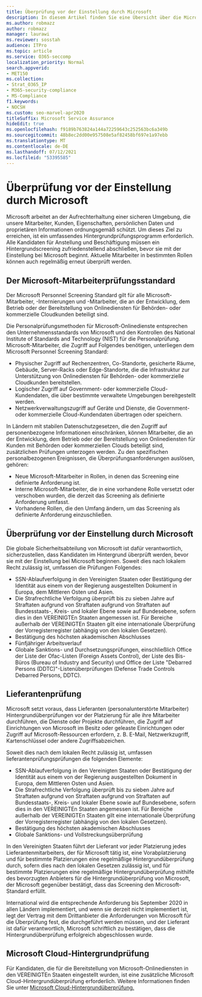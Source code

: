 ```yaml
---
title: Überprüfung vor der Einstellung durch Microsoft
description: In diesem Artikel finden Sie eine Übersicht über die Microsoft-Vorarbeitsprüfungen für Microsoft 365.
ms.author: robmazz
author: robmazz
manager: laurawi
ms.reviewer: sosstah
audience: ITPro
ms.topic: article
ms.service: O365-seccomp
localization_priority: Normal
search.appverid:
- MET150
ms.collection:
- Strat_O365_IP
- M365-security-compliance
- MS-Compliance
f1.keywords:
- NOCSH
ms.custom: seo-marvel-apr2020
titleSuffix: Microsoft Service Assurance
hideEdit: true
ms.openlocfilehash: f9189b763824a144a72259643c252563bc6a349b
ms.sourcegitcommit: 48b8ec2dd00e957508e5af82458bf697e1a97ebb
ms.translationtype: MT
ms.contentlocale: de-DE
ms.lasthandoff: 07/12/2021
ms.locfileid: "53395585"
---
```

# <a name="microsoft-pre-employment-screening"></a>Überprüfung vor der Einstellung durch Microsoft

Microsoft arbeitet an der Aufrechterhaltung einer sicheren Umgebung, die unsere Mitarbeiter, Kunden, Eigenschaften, persönlichen Daten und proprietären Informationen ordnungsgemäß schützt. Um dieses Ziel zu erreichen, ist ein umfassendes Hintergrundprüfungsprogramm erforderlich. Alle Kandidaten für Anstellung und Beschäftigung müssen ein Hintergrundscreening zufriedenstellend abschließen, bevor sie mit der Einstellung bei Microsoft beginnt. Aktuelle Mitarbeiter in bestimmten Rollen können auch regelmäßig erneut überprüft werden.

## <a name="the-microsoft-personnel-screening-standard"></a>Der Microsoft-Mitarbeiterprüfungsstandard

Der Microsoft Personnel Screening Standard gilt für alle Microsoft-Mitarbeiter, -Internierungen und -Mitarbeiter, die an der Entwicklung, dem Betrieb oder der Bereitstellung von Onlinediensten für Behörden- oder kommerzielle Cloudkunden beteiligt sind.

Die Personalprüfungsmethoden für Microsoft-Onlinedienste entsprechen den Unternehmensstandards von Microsoft und den Kontrollen des National Institute of Standards and Technology (NIST) für die Personalprüfung. Microsoft-Mitarbeiter, die Zugriff auf Folgendes benötigen, unterliegen dem Microsoft Personnel Screening Standard:

- Physischer Zugriff auf Rechenzentren, Co-Standorte, gesicherte Räume, Gebäude, Server-Racks oder Edge-Standorte, die die Infrastruktur zur Unterstützung von Onlinediensten für Behörden- oder kommerzielle Cloudkunden bereitstellen.
- Logischer Zugriff auf Government- oder kommerzielle Cloud-Kundendaten, die über bestimmte verwaltete Umgebungen bereitgestellt werden.
- Netzwerkverwaltungszugriff auf Geräte und Dienste, die Government- oder kommerzielle Cloud-Kundendaten übertragen oder speichern.

In Ländern mit stabilen Datenschutzgesetzen, die den Zugriff auf personenbezogene Informationen einschränken, können Mitarbeiter, die an der Entwicklung, dem Betrieb oder der Bereitstellung von Onlinediensten für Kunden mit Behörden oder kommerziellen Clouds beteiligt sind, zusätzlichen Prüfungen unterzogen werden. Zu den spezifischen personalbezogenen Ereignissen, die Überprüfungsanforderungen auslösen, gehören:

- Neue Microsoft-Mitarbeiter in Rollen, in denen das Screening eine definierte Anforderung ist.
- Interne Microsoft-Mitarbeiter, die in eine vorhandene Rolle versetzt oder verschoben wurden, die derzeit das Screening als definierte Anforderung umfasst.
- Vorhandene Rollen, die den Umfang ändern, um das Screening als definierte Anforderung einzuschließen.

## <a name="microsoft-pre-employment-screening"></a>Überprüfung vor der Einstellung durch Microsoft

Die globale Sicherheitsabteilung von Microsoft ist dafür verantwortlich, sicherzustellen, dass Kandidaten im Hintergrund überprüft werden, bevor sie mit der Einstellung bei Microsoft beginnen.
Soweit dies nach lokalem Recht zulässig ist, umfassen die Prüfungen Folgendes:

- SSN-Ablaufverfolgung in den Vereinigten Staaten oder Bestätigung der Identität aus einem von der Regierung ausgestellten Dokument in Europa, dem Mittleren Osten und Asien.
- Die Strafrechtliche Verfolgung überprüft bis zu sieben Jahre auf Straftaten aufgrund von Straftaten aufgrund von Straftaten auf Bundesstaats-, Kreis- und lokaler Ebene sowie auf Bundesebene, sofern dies in den VEREINIGTEn Staaten angemessen ist. Für Bereiche außerhalb der VEREINIGTEn Staaten gilt eine internationale Überprüfung der Vorregisterregister (abhängig von den lokalen Gesetzen).
- Bestätigung des höchsten akademischen Abschlusses
- Fünfjähriger Arbeitsverlauf
- Globale Sanktions- und Durchsetzungsprüfungen, einschließlich Office der Liste der Ofac-Listen (Foreign Assets Control), der Liste des Bis-Büros (Bureau of Industry and Security) und Office der Liste "Debarred Persons (DDTC)"-Listenüberprüfungen (Defense Trade Controls Debarred Persons, DDTC).

## <a name="supplier-screening"></a>Lieferantenprüfung

Microsoft setzt voraus, dass Lieferanten (personalunterstörte Mitarbeiter) Hintergrundüberprüfungen vor der Platzierung für alle ihre Mitarbeiter durchführen, die Dienste oder Projekte durchführen, die Zugriff auf Einrichtungen von Microsoft im Besitz oder geleaste Einrichtungen oder Zugriff auf Microsoft-Ressourcen erfordern, z. B. E-Mail, Netzwerkzugriff, Kartenschlüssel oder andere Zugriffsabzeichen.

Soweit dies nach dem lokalen Recht zulässig ist, umfassen lieferantenprüfungsprüfungen die folgenden Elemente:

- SSN-Ablaufverfolgung in den Vereinigten Staaten oder Bestätigung der Identität aus einem von der Regierung ausgestellten Dokument in Europa, dem Mittleren Osten und Asien.
- Die Strafrechtliche Verfolgung überprüft bis zu sieben Jahre auf Straftaten aufgrund von Straftaten aufgrund von Straftaten auf Bundesstaats-, Kreis- und lokaler Ebene sowie auf Bundesebene, sofern dies in den VEREINIGTEn Staaten angemessen ist. Für Bereiche außerhalb der VEREINIGTEn Staaten gilt eine internationale Überprüfung der Vorregisterregister (abhängig von den lokalen Gesetzen).
- Bestätigung des höchsten akademischen Abschlusses
- Globale Sanktions- und Vollstreckungsüberprüfung

In den Vereinigten Staaten führt der Lieferant vor jeder Platzierung jedes Lieferantenmitarbeiters, der für Microsoft tätig ist, eine Vorabplatzierung und für bestimmte Platzierungen eine regelmäßige Hintergrundüberprüfung durch, sofern dies nach den lokalen Gesetzen zulässig ist, und für bestimmte Platzierungen eine regelmäßige Hintergrundüberprüfung mithilfe des bevorzugten Anbieters für die Hintergrundüberprüfung von Microsoft, der Microsoft gegenüber bestätigt, dass das Screening den Microsoft-Standard erfüllt. 

International wird die entsprechende Anforderung bis September 2020 in allen Ländern implementiert, und wenn sie derzeit nicht implementiert ist, legt der Vertrag mit dem Drittanbieter die Anforderungen von Microsoft für die Überprüfung fest, die durchgeführt werden müssen, und der Lieferant ist dafür verantwortlich, Microsoft schriftlich zu bestätigen, dass die Hintergrundüberprüfung erfolgreich abgeschlossen wurde.

## <a name="microsoft-cloud-background-check"></a>Microsoft Cloud-Hintergrundprüfung

Für Kandidaten, die für die Bereitstellung von Microsoft-Onlinediensten in den VEREINIGTEn Staaten eingestellt wurden, ist eine zusätzliche Microsoft Cloud-Hintergrundüberprüfung erforderlich. Weitere Informationen finden Sie unter [Microsoft Cloud-Hintergrundüberprüfung.](assurance-cloud-background-check.md)